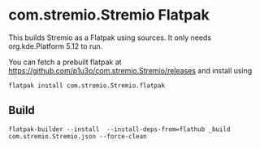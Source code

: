 # com.stremio.Stremio Flatpak
This builds Stremio as a Flatpak using sources. It only needs org.kde.Platform 5.12 to run.

You can fetch a prebuilt flatpak at https://github.com/p1u3o/com.stremio.Stremio/releases and install using 
```
flatpak install com.stremio.Stremio.flatpak
```

## Build
```
flatpak-builder --install  --install-deps-from=flathub _build com.stremio.Stremio.json --force-clean
```
